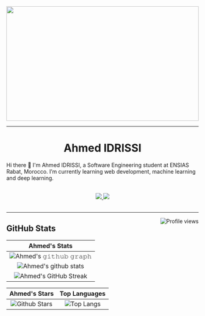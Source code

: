 <img src="https://wallpapers.com/images/hd/programming-hd-nutnj7cgiprbs1j2.jpg" width="100%" height="300px">

<hr>
<h1 align="center">
  <b>Ahmed IDRISSI</b>
</h1>

Hi there 👋 I'm Ahmed IDRISSI, a Software Engineering student at ENSIAS Rabat, Morocco. I’m currently learning web development, machine learning and deep learning.

<br>

<div align="center">
  <a href="https://www.linkedin.com/in/ahmed-idrissi-87508a249/" target="_blank">
    <img src="https://img.shields.io/badge/LinkedIn-0077B5?style=for-the-badge&logo=linkedin&logoColor=white" />
  </a>
  <a href="https://twitter.com/ahmedIdr02" target="_blank">
    <img src="https://img.shields.io/badge/Twitter-0077B5?style=for-the-badge&logo=twitter&logoColor=white" />
  </a>
</div>

<br>
<hr>

<a href="https://github.com/ahmedidrissi"><img src="https://gpvc.arturio.dev/ahmedidrissi" alt="Profile views" align='right'/></a>  

## GitHub Stats
<div align="center">

|                                                                     Ahmed's Stats                                                                     |
|:------------------------------------------------------------------------------------------------------------------------------------------------------:|
| ![Ahmed's 𝚐𝚒𝚝𝚑𝚞𝚋 𝚐𝚛𝚊𝚙𝚑](https://github-readme-activity-graph.cyclic.app/graph?username=ahmedidrissi&theme=github-dark&hide_border=true&area=true) |
| ![Ahmed's github stats](https://github-readme-stats.vercel.app/api?username=ahmedidrissi&show_icons=true&theme=github_dark)              | 
| ![Ahmed's GitHub Streak](https://github-readme-streak-stats.herokuapp.com/?user=ahmedidrissi&theme=github_dark)                    | 
    

|                                                                                                      Ahmed's Stars                                                                                                       |                                                           Top Languages                                                           |      
|:-------------------------------------------------------------------------------------------------------------------------------------------------------------------------------------------------------------------------:|:---------------------------------------------------------------------------------------------------------------------------------:|
| ![Github Stars](https://github-readme-stats.vercel.app/api?username=ahmedidrissi&show_icons=true&locale=en&count_private=true&hide_rank=true&custom_title=My%20GitHub%20Stats&disable_animations=true&theme=github_dark) | ![Top Langs](https://github-readme-stats.vercel.app/api/top-langs/?username=ahmedidrissi&langs_count=8&theme=github_dark&layout=compact&hide=html) |

</div>
